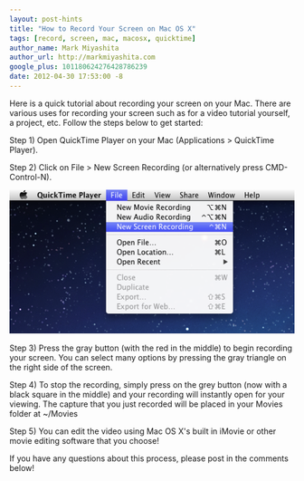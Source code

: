 ```yaml
---
layout: post-hints
title: "How to Record Your Screen on Mac OS X"
tags: [record, screen, mac, macosx, quicktime]
author_name: Mark Miyashita
author_url: http://markmiyashita.com
google_plus: 101180624276428786239
date: 2012-04-30 17:53:00 -8
---
```


Here is a quick tutorial about recording your screen on your Mac. There are various uses for recording your screen such as for a video tutorial yourself, a project, etc. Follow the steps below to get started:

Step 1) Open QuickTime Player on your Mac (Applications > QuickTime Player).

Step 2) Click on File > New Screen Recording (or alternatively press CMD-Control-N).

<img class="clear blog-image-full-border" src="/images/screen_record.png" title="Screen Recording">

Step 3) Press the gray button (with the red in the middle) to begin recording your screen. You can select many options by pressing the gray triangle on the right side of the screen.

Step 4) To stop the recording, simply press on the grey button (now with a black square in the middle) and your recording will instantly open for your viewing. The capture that you just recorded will be placed in your Movies folder at ~/Movies

Step 5) You can edit the video using Mac OS X's built in iMovie or other movie editing software that you choose!

If you have any questions about this process, please post in the comments below!
